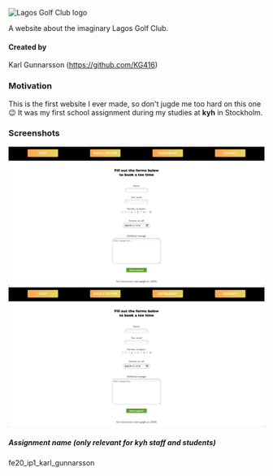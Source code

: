 
![Lagos Golf Club logo](img/gold-logo)

A website about the imaginary Lagos Golf Club.

#### Created by

Karl Gunnarsson (<https://github.com/KG416>)

### Motivation

This is the first website I ever made, so don't jugde me too hard on this one :wink: It was my first school assignment during my studies at **kyh** in Stockholm.

### Screenshots

![Screenshot of Lagos Golf Club 1](img/lagosScreen-book.png)
![Screenshot of Lagos Golf Club 2](img/lagosScreen-book.png)

##### Assignment name (only relevant for **kyh** staff and students)

fe20_ip1_karl_gunnarsson